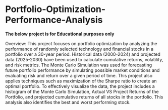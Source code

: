 # Portfolio-Optimization-Performance-Analysis

**The below project is for Educational purposes only**

Overview: This project focuses on portfolio optimization by analyzing the performance of randomly selected technology and financial stocks in a portfolio over a 30-year period. Historical data (2000-2024) and projected data (2025-2030) have been used to calculate cumulative returns, volatility, and risk metrics. The Monte Carlo Simulation was used for forecasting future portfolio performance by simulating possible market conditions and evaluating risk and return over a given period of time. This project also applies techniques such as maximization of the Sharpe ratio to create an optimal portfolio. To effectively visualize the data, the project includes a histogram of the Monte Carlo Simulation, Actual VS Project Returns of the Portfolio, and projected cumulative returns of all stocks in the portfolio. This analysis also identifies the best and worst performing stock.
